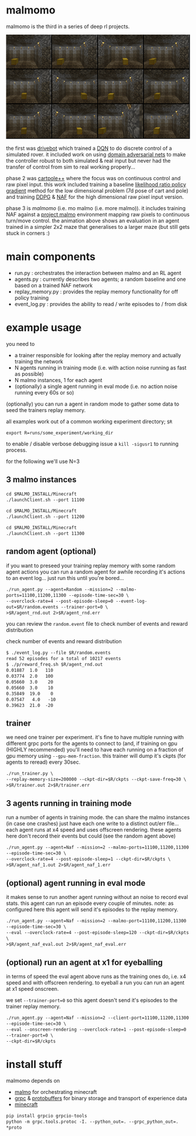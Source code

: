 # malmomo

malmomo is the third in a series of deep rl projects.

![eg_rollout](eg_rollout.gif)

the first was [drivebot](http://matpalm.com/blog/drivebot/) which trained a [DQN](https://www.cs.toronto.edu/~vmnih/docs/dqn.pdf)
to do discrete control of a simulated rover. it included work on using [domain adversarial nets](https://arxiv.org/abs/1505.07818)
to make the controller robust to both simulated & real input but never had the transfer of control from sim to real working properly...

phase 2 was [cartpole++](https://github.com/matpalm/cartpoleplusplus) where the focus was on continuous control and raw pixel
input. this work included training a baseline [likelihood ratio policy gradient](http://www-anw.cs.umass.edu/~barto/courses/cs687/Policy%20Gradient-printable.pdf)
method for the low dimensional problem (7d pose of cart and pole) and training [DDPG](https://arxiv.org/abs/1509.02971) &
[NAF](https://arxiv.org/abs/1603.00748) for the high dimensional raw pixel input version.

phase 3 is *malmomo* (i.e. mo malmo (i.e. more malmo)). it includes training NAF against a [project malmo](https://github.com/Microsoft/malmo)
environment mapping raw pixels to continuous turn/move control. the animation above shows an evaluation in an agent trained in a simpler 2x2
maze that generalises to a larger maze (but still gets stuck in corners :)

# main components

* run.py : orchestrates the interaction between malmo and an RL agent
* agents.py : currently describes two agents; a random baseline and one based on a trained NAF network
* replay_memory.py : provides the replay memory functionality for off policy training
* event_log.py : provides the ability to read / write episodes to / from disk

# example usage

you need to

* a trainer responsible for looking after the replay memory and actually training the network
* N agents running in training mode (i.e. with action noise running as fast as possible)
* N malmo instances, 1 for each agent
* (optionally) a single agent running in eval mode (i.e. no action noise running every 60s or so)

(optionally) you can run a agent in random mode to gather some data to seed the trainers replay memory.

all examples work out of a common working experiment directory; `$R`
```
export R=runs/some_experiment/working_dir
```

to enable / disable verbose debugging issue a `kill -sigusr1` to running process.

for the following we'll use N=3

## 3 malmo instances

```
cd $MALMO_INSTALL/Minecraft
./launchClient.sh --port 11100
```
```
cd $MALMO_INSTALL/Minecraft
./launchClient.sh --port 11200
```
```
cd $MALMO_INSTALL/Minecraft
./launchClient.sh --port 11300
```

## random agent (optional)

if you want to preseed your training replay memory with some random agent actions you can run a random agent for awhile
recording it's actions to an event log... just run this until you're bored...

```
./run_agent.py --agent=Random --mission=2 --malmo-ports=11100,11200,11300 --episode-time-sec=30 \
--overclock-rate=4 --post-episode-sleep=0 --event-log-out=$R/random.events --trainer-port=0 \
>$R/agent_rnd.out 2>$R/agent_rnd.err
```

you can review the `random.event` file to check number of events and reward distribution

check number of events and reward distribution

```
$ ./event_log.py --file $R/random.events
read 52 episodes for a total of 10217 events
$ ./p/reward_freq.sh $R/agent_rnd.out
0.01887  1.0   110
0.03774  2.0   100
0.05660  3.0    20
0.05660  3.0    10
0.35849  19.0    0
0.07547	  4.0   -10
0.39623  21.0  -20
```

## trainer

we need one trainer per experiment. it's fine to have multiple running with different grpc ports for the agents to connect to
(and, if training on gpu (HIGHLY recommended) you'll need to have each running on a fraction of gpu memory using
`--gpu-mem-fraction`. this trainer will dump it's ckpts (for agents to reread) every 30sec.

```
./run_trainer.py \
--replay-memory-size=200000 --ckpt-dir=$R/ckpts --ckpt-save-freq=30 \
>$R/trainer.out 2>$R/trainer.err
```

## 3 agents running in training mode

run a number of agents in training mode. the can share the malmo instances (in case one crashes) just have each one
write to a distinct out/err file... each agent runs at x4 speed and uses offscreen rendering. these agents here don't
record their events but could (see the random agent above)

```
./run_agent.py --agent=Naf --mission=2 --malmo-ports=11100,11200,11300 --episode-time-sec=30 \
--overclock-rate=4 --post-episode-sleep=1 --ckpt-dir=$R/ckpts \
>$R/agent_naf_1.out 2>$R/agent_naf_1.err
```

## (optional) agent running in eval mode

it makes sense to run another agent running without an noise to record eval stats. this agent can run an episode every
couple of minutes. note: as configured here this agent will send it's episodes to the replay memory.

```
./run_agent.py --agent=Naf --mission=2 --malmo-port=11100,11200,11300 --episode-time-sec=30 \
--eval --overclock-rate=4 --post-episode-sleep=120 --ckpt-dir=$R/ckpts \
>$R/agent_naf_eval.out 2>$R/agent_naf_eval.err
```

## (optional) run an agent at x1 for eyeballing

in terms of speed the eval agent above runs as the training ones do, i.e. x4 speed and with offscreen rendering. to
eyeball a run you can run an agent at x1 speed onscreen.

we set `--trainer-port=0` so this agent doesn't send it's episodes to the trainer replay memory.

```
./run_agent.py --agent=Naf --mission=2 --client-port=11100,11200,11300 --episode-time-sec=30 \
--eval --onscreen-rendering --overclock-rate=1 --post-episode-sleep=0 --trainer-port=0 \
--ckpt-dir=$R/ckpts
```

# install stuff

malmomo depends on

* [malmo](https://github.com/Microsoft/malmo) for orchestrating minecraft
* [grpc](http://www.grpc.io/) & [protobuffers](https://developers.google.com/protocol-buffers/) for binary storage and transport of experience data
* [minecraft](https://minecraft.net)

```
pip install grpcio grpcio-tools
python -m grpc.tools.protoc -I. --python_out=. --grpc_python_out=. *proto
```
